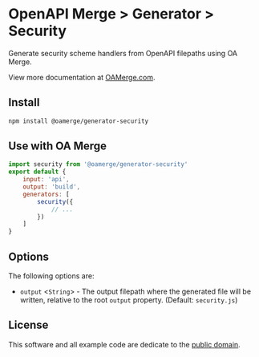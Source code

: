 # OpenAPI Merge > Generator > Security

Generate security scheme handlers from OpenAPI filepaths using OA Merge.

View more documentation at [OAMerge.com](https://oamerge.com).

## Install

```bash
npm install @oamerge/generator-security
```

## Use with OA Merge

```js
import security from '@oamerge/generator-security'
export default {
	input: 'api',
	output: 'build',
	generators: [
		security({
			// ...
		})
	]
}
```

## Options

The following options are:

- `output` <`String`> - The output filepath where the generated file will be written, relative to the root `output` property. (Default: `security.js`)

## License

This software and all example code are dedicate to the [public domain](http://en.wikipedia.org/wiki/Public_Domain).
